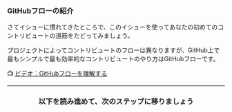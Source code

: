 ### GitHubフローの紹介

さてイシューに慣れてきたところで、このイシューを使ってあなたの初めてのコントリビュートの道筋をたどってみましょう。

プロジェクトによってコントリビュートのフローは異なりますが、GitHub上で最もシンプルで最も効率的なコントリビュートのやり方はGitHubフローです。

:tv: [ビデオ：GitHubフローを理解する](https://www.youtube.com/watch?v=PBI2Rz-ZOxU)

<hr>
<h3 align="center">以下を読み進めて、次のステップに移りましょう</h3>
